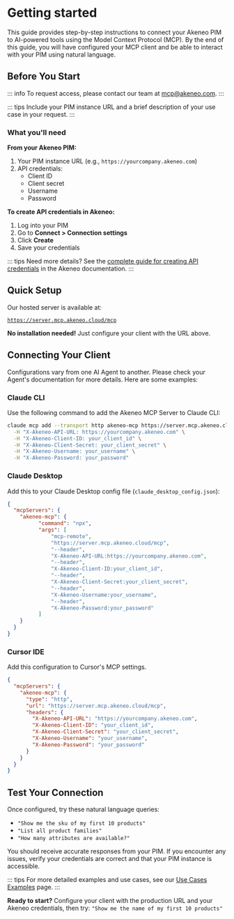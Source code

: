 # Getting started

This guide provides step-by-step instructions to connect your Akeneo PIM to AI-powered tools using the Model Context Protocol (MCP). By the end of this guide, you will have configured your MCP client and be able to interact with your PIM using natural language.

## Before You Start

::: info
To request access, please contact our team at [mcp@akeneo.com](mailto:mcp@akeneo.com).
:::

::: tips
Include your PIM instance URL and a brief description of your use case in your request.
:::

### What you'll need

**From your Akeneo PIM:**

1. Your PIM instance URL (e.g., `https://yourcompany.akeneo.com`)
2. API credentials:
    - Client ID
    - Client secret
    - Username
    - Password

**To create API credentials in Akeneo:**

1. Log into your PIM
2. Go to **Connect > Connection settings**
3. Click **Create**
4. Save your credentials

::: tips
Need more details? See the [complete guide for creating API credentials](https://api-dev.akeneo.com/documentation/authentication.html#client-idsecret-generation) in the Akeneo documentation.
:::

## Quick Setup

Our hosted server is available at:

[`https://server.mcp.akeneo.cloud/mcp`](https://server.mcp.akeneo.cloud/mcp)

**No installation needed!** Just configure your client with the URL above.

## Connecting Your Client

Configurations vary from one AI Agent to another. Please check your Agent's documentation for more details. Here are some examples:

### Claude CLI

Use the following command to add the Akeneo MCP Server to Claude CLI:

```bash
claude mcp add --transport http akeneo-mcp https://server.mcp.akeneo.cloud/mcp \
  -H "X-Akeneo-API-URL: https://yourcompany.akeneo.com" \
  -H "X-Akeneo-Client-ID: your_client_id" \
  -H "X-Akeneo-Client-Secret: your_client_secret" \
  -H "X-Akeneo-Username: your_username" \
  -H "X-Akeneo-Password: your_password"
```

### Claude Desktop

Add this to your Claude Desktop config file (`claude_desktop_config.json`):

```json
{
  "mcpServers": {
    "akeneo-mcp": {
          "command": "npx",
          "args": [
              "mcp-remote",
              "https://server.mcp.akeneo.cloud/mcp",
              "--header",
              "X-Akeneo-API-URL:https://yourcompany.akeneo.com",
              "--header",
              "X-Akeneo-Client-ID:your_client_id",
              "--header",
              "X-Akeneo-Client-Secret:your_client_secret",
              "--header",
              "X-Akeneo-Username:your_username",
              "--header",
              "X-Akeneo-Password:your_password"
          ]
    }
  }
}
```

### Cursor IDE

Add this configuration to Cursor's MCP settings.

```json
{
  "mcpServers": {
    "akeneo-mcp": {
      "type": "http",
      "url": "https://server.mcp.akeneo.cloud/mcp",
      "headers": {
        "X-Akeneo-API-URL": "https://yourcompany.akeneo.com",
        "X-Akeneo-Client-ID": "your_client_id",
        "X-Akeneo-Client-Secret": "your_client_secret",
        "X-Akeneo-Username": "your_username",
        "X-Akeneo-Password": "your_password"
      }
    }
  }
}
```

## Test Your Connection

Once configured, try these natural language queries:

- `"Show me the sku of my first 10 products"`
- `"List all product families"`
- `"How many attributes are available?"`

You should receive accurate responses from your PIM. If you encounter any issues, verify your credentials are correct and that your PIM instance is accessible.

::: tips
For more detailed examples and use cases, see our [Use Cases Examples](/mcp/use-cases.html) page.
:::

**Ready to start?** Configure your client with the production URL and your Akeneo credentials, then try: `"Show me the name of my first 10 products"`